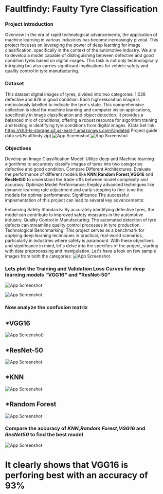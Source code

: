 
# Faultfindy: Faulty Tyre Classification

### Project Introduction
Overview In the era of rapid technological advancements, the application of machine learning in various industries has become increasingly pivotal. This project focuses on leveraging the power of deep learning for image classification, specifically in the context of the automotive industry. We aim to develop a model capable of distinguishing between defective and good condition tyres based on digital images. This task is not only technologically intriguing but also carries significant implications for vehicle safety and quality control in tyre manufacturing.
### Dataset
This dataset digital images of tyres, divided into two categories: 1,028 defective and 828 in good condition. Each high-resolution image is meticulously labelled to indicate the tyre's state. This comprehensive collection is ideal for machine learning and computer vision applications, specifically in image classification and object detection. It provides a balanced mix of conditions, offering a robust resource for algorithm training and testing in identifying tyre conditions from digital images. 
(Data Set link: https://kh3-ls-storage.s3.us-east-1.amazonaws.com/Updated Project guide data set/Faultfindy.zip)
![App Screenshot](https://i.ibb.co/H2p77qB/Tyre-Condition-Count-Plot.png) ![App Screenshot](https://i.ibb.co/sjq0Pbs/observed-category-proportion.png)

### Objectives
Develop an Image Classification Model: Utilize deep and Machine learning algorithms to accurately classify images of tyres into two categories: defective and good condition. Compare Different Architectures: Evaluate the performance of different models like **KNN**,**Random Forest**,**VGG16** and **ResNet50** to understand the trade-offs between model complexity and accuracy. Optimize Model Performance: Employ advanced techniques like dynamic learning rate adjustment and early stopping to fine-tune the models for optimal performance. Significance The successful implementation of this project can lead to several key advancements:

Enhancing Safety Standards: By accurately identifying defective tyres, the model can contribute to improved safety measures in the automotive industry. Quality Control in Manufacturing: The automated detection of tyre defects can streamline quality control processes in tyre production. Technological Benchmarking: This project serves as a benchmark for applying deep learning techniques in practical, real-world scenarios, particularly in industries where safety is paramount. With these objectives and significance in mind, let's delve into the specifics of the project, starting with data preprocessing and manipulation.
Let's have a look on few sample images from both the categories:
![App Screenshot](https://i.ibb.co/RB2V2VQ/explore-data-Set.png)

### Lets plot the Training and Validation Loss Curves for deep learning models "VGG16" and "ResNet-50" 
![App Screenshot](https://i.ibb.co/LC3xR2L/Training-Validation-Accuracy-for-VGG16.png)

![App Screenshot](https://i.ibb.co/0Vv9y3f/Training-Validation-Accuracy-for-Res-Net-50.png)

### Now analyze the confusion matrix
## *VGG16
![App Screenshot](https://i.ibb.co/Ydj0wT8/vgg16-Confusion-Matrix.png))  
## *ResNet-50
![App Screenshot](https://i.ibb.co/F0gxmMW/resnet-50-Confusion-Matrix.png)
## *KNN
![App Screenshot](https://i.ibb.co/D77t5y2/KNN-Confusion-Matrix.png) 
## *Random Forest 
![App Screenshot](https://i.ibb.co/HBdjXyW/Random-Forest-Confusion-Matrix.png)

### Compare the accuracy of ***KNN***,***Random Forest***,***VGG16*** and ***ResNet50*** to find the best model
![App Screenshot](https://i.ibb.co/YZkyK35/best-model-vgg16.png)

# It clearly shows that VGG16 is perforing best with an accuracy of 93% 






